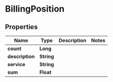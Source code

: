 
# BillingPosition

## Properties
Name | Type | Description | Notes
------------ | ------------- | ------------- | -------------
**count** | **Long** |  | 
**description** | **String** |  | 
**service** | **String** |  | 
**sum** | **Float** |  | 



